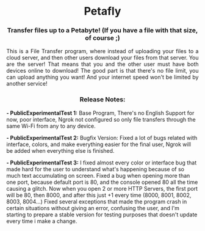 <div align="center">
  <h1 align="center">Petafly</h1>
  <h3>Transfer files up to a Petabyte! (If you have a file with that size, of course ;)</h3>
  
<div align="justify">
This is a File Transfer program, where instead of uploading your files to a cloud server, and then other users download your files from that server. You are the server!
That means that you and the other user must have both devices online to download!
The good part is that there's no file limit, you can upload anything you want! And your internet speed won't be limited by another service!
<p></p>

<div align="center">
<h3>
Release Notes:
</h3>
  
<div align="left">
<p>
<b>- PublicExperimentalTest 1:</b> Base Program, There's no English Support for now, poor interface, Ngrok not configured so only file transfers through the same Wi-Fi from any to any device.<p>
<b>- PublicExperimentalTest 2:</b> Bugfix Version: Fixed a lot of bugs related with interface, colors, and make everything easier for the final user, Ngrok will be added when everything else is finished.<p> 
<b>- PublicExperimentalTest 3:</b> I fixed almost every color or interface bug that made hard for the user to understand what's happening because of so much text accumulating on screen. Fixed a bug when opening more than one port, because default port is 80, and the console opened 80 all the time causing a glitch. Now when you open 2 or more HTTP Servers, the first port will be 80, then 8000, and after this just +1 every time (8000, 8001, 8002, 8003, 8004...) Fixed several exceptions that made the program crash in certain situations without giving an error, confusing the user, and I'm starting to prepare a stable version for testing purposes that doesn't update every time i make a change.
</p>
